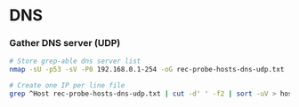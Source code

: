 # DNS

### Gather DNS server (UDP)
```bash
# Store grep-able dns server list
nmap -sU -p53 -sV -P0 192.168.0.1-254 -oG rec-probe-hosts-dns-udp.txt

# Create one IP per line file
grep ^Host rec-probe-hosts-dns-udp.txt | cut -d' ' -f2 | sort -uV > hosts-dns.txt
```
